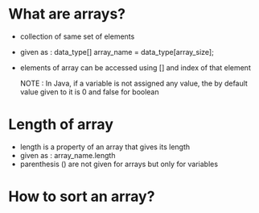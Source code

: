 # What are arrays? 
- collection of same set of elements
- given as : data_type[] array_name = data_type[array_size];
- elements of array can be accessed using [] and index of that element

  NOTE : In Java, if a variable is not assigned any value, the by default value given to it is 0 and false for boolean

# Length of array
- length is a property of an array that gives its length
- given as : array_name.length
- parenthesis () are not given for arrays but only for variables

# How to sort an array?
